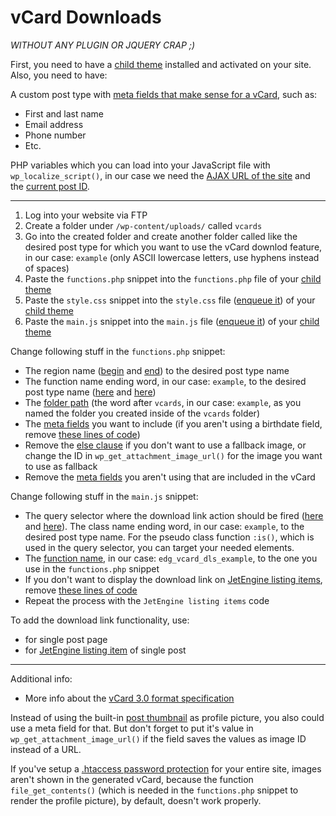 # vCard Downloads
*WITHOUT ANY PLUGIN OR JQUERY CRAP ;)*

First, you need to have a [child theme](https://github.com/eBollow05/child-theme) installed and activated on your site. Also, you need to have:

A custom post type with [meta fields that make sense for a vCard](https://github.com/eBollow05/vcard-downloads/blob/main/functions.php#L19-L29), such as:

- First and last name
- Email address
- Phone number
- Etc.

PHP variables which you can load into your JavaScript file with `wp_localize_script()`, in our case we need the [AJAX URL of the site](https://github.com/eBollow05/child-theme/blob/main/functions.php#L21) and the [current post ID](https://github.com/eBollow05/child-theme/blob/main/functions.php#L22).

---

1. Log into your website via FTP
2. Create a folder under `/wp-content/uploads/` called `vcards`
3. Go into the created folder and create another folder called like the desired post type for which you want to use the vCard downlod feature, in our case: `example` (only ASCII lowercase letters, use hyphens instead of spaces)
4. Paste the `functions.php` snippet into the `functions.php` file of your [child theme](https://github.com/eBollow05/child-theme)
5. Paste the `style.css` snippet into the `style.css` file ([enqueue it](https://github.com/eBollow05/child-theme/blob/main/functions.php#L13-L27)) of your [child theme](https://github.com/eBollow05/child-theme)
6. Paste the `main.js` snippet into the `main.js` file ([enqueue it](https://github.com/eBollow05/child-theme/blob/main/functions.php#L13-L27)) of your [child theme](https://github.com/eBollow05/child-theme)

Change following stuff in the `functions.php` snippet:

- The region name ([begin](https://github.com/eBollow05/vcard-downloads/blob/main/functions.php#L6) and [end](https://github.com/eBollow05/vcard-downloads/blob/main/functions.php#L93)) to the desired post type name
- The function name ending word, in our case: `example`, to the desired post type name ([here](https://github.com/eBollow05/vcard-downloads/blob/main/functions.php#L7) and [here](https://github.com/eBollow05/vcard-downloads/blob/main/functions.php#L91-L92))
- The [folder path](https://github.com/eBollow05/vcard-downloads/blob/main/functions.php#L16) (the word after `vcards`, in our case: `example`, as you named the folder you created inside of the `vcards` folder)
- The [meta fields](https://github.com/eBollow05/vcard-downloads/blob/main/functions.php#L19-L29) you want to include (if you aren't using a birthdate field, remove [these lines of code](https://github.com/eBollow05/vcard-downloads/blob/main/functions.php#L44-L58))
- Remove the [else clause](https://github.com/eBollow05/vcard-downloads/blob/main/functions.php#L40-L42) if you don't want to use a fallback image, or change the ID in `wp_get_attachment_image_url()` for the image you want to use as fallback
- Remove the [meta fields](https://github.com/eBollow05/vcard-downloads/blob/main/functions.php#L69-L78) you aren't using that are included in the vCard

Change following stuff in the `main.js` snippet:

- The query selector where the download link action should be fired ([here](https://github.com/eBollow05/vcard-downloads/blob/main/main.js#L9) and [here](https://github.com/eBollow05/vcard-downloads/blob/main/main.js#L13)). The class name ending word, in our case: `example`, to the desired post type name. For the pseudo class function `:is()`, which is used in the query selector, you can target your needed elements.
- The [function name](https://github.com/eBollow05/vcard-downloads/blob/main/main.js#L16), in our case: `edg_vcard_dls_example`, to the one you use in the `functions.php` snippet
- If you don't want to display the download link on [JetEngine listing items](https://crocoblock.com/widgets/listing-grid/), remove [these lines of code](https://github.com/eBollow05/vcard-downloads/blob/main/main.js#L19-L28)
- Repeat the process with the `JetEngine listing items` code

To add the download link functionality, use:

- for single post page
- for [JetEngine listing item](https://crocoblock.com/widgets/listing-grid/) of single post

---

Additional info:

- More info about the [vCard 3.0 format specification](https://www.evenx.com/vcard-3-0-format-specification)

Instead of using the built-in [post thumbnail](https://github.com/eBollow05/vcard-downloads/blob/main/functions.php#L18) as profile picture, you also could use a meta field for that. But don't forget to put it's value in `wp_get_attachment_image_url()` if the field saves the values as image ID instead of a URL.

If you've setup a [.htaccess password protection](https://github.com/eBollow05/.htaccess-password-protection) for your entire site, images aren't shown in the generated vCard, because the function `file_get_contents()` (which is needed in the `functions.php` snippet to render the profile picture), by default, doesn't work properly.
